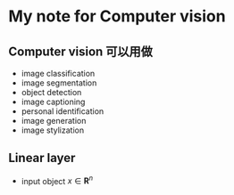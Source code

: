 # My note for Computer vision

## Computer vision 可以用做
* image classification
* image segmentation
* object detection
* image captioning
* personal identification
* image generation
* image stylization

## Linear layer
* input object $x \in \mathbf{R}^{n}$
